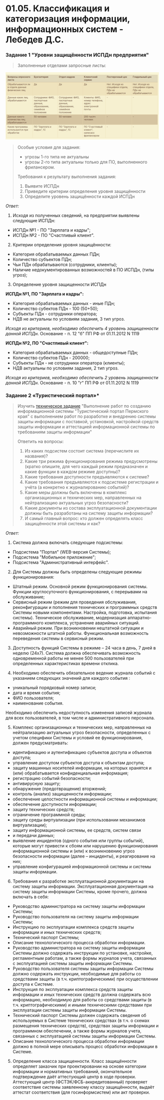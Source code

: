 # 01.05. Классификация и категоризация информации, информационных систем - Лебедев Д.С.

### Задание 1 "Уровни защищённости ИСПДн предприятия"
> Заполненные отделами запросные листы:

![](_att/01.05.SIB.HW-1.png)

> Особые условия для задания:
> - угрозы 1-го типа не актуальны
> - угрозы 2-го типа актуальны только для ПО, выполненного фрилансером.
> 
> Требования к результату выполнения задания:
> 1. Выявите ИСПДн
> 2. Приведите критерии определения уровня защищённости
> 3. Определите уровень защищённости каждой ИСПДн

*Ответ:* 

1. Исходя из полученных сведений, на предприятии выявлены следующие ИСПДн:
- ИСПДн №1 - ПО "Зарплата и кадры";
- ИСПДн №2 - ПО "Счастливый клиент".

2. Критерии определения уровня защищённости:
- Категория обрабатываемых данных ПДн;
- Количество субъектов ПДн;
- Чьи ПДн обрабатываются (сотрудники, клиенты);
- Наличие недокументированных возможностей в ПО ИСПДн, (типы угроз);

3. Определение уровня защищенности ИСПДн

**ИСПДн №1, ПО "Зарплата и кадры":**
- Категория обрабатываемых данных - иные ПДн;
- Количество субектов ПДн - 100 (50+50);
- Субъекты ПДн - сотрудники оператора;
- НДВ не актуальны по условиям задания, 3 тип угроз.

*Исходя из критериев, необходимо обеспечить 4 уровень защищенности данной ИСПДн*. Основание - п. 12 "б" ПП РФ от 01.11.2012 N 1119

**ИСПДн №2, ПО "Счастливый клиент":**
- Категория обрабатываемых данных - общедоступные ПДн;
- Количество субектов ПДн - 200000;
- Субъекты ПДн - не сотрудники оператора (клиенты);
- НДВ актуальны по условиям задания, 2 тип угроз.

*Исходя из критериев, необходимо обеспечить 2 уровень защищенности данной ИСПДн*. Основание - п. 10 "г" ПП РФ от 01.11.2012 N 1119

### Задание 2 «Туристический портал»*
> Изучить [техническое задание](_att/0105_tz.docx) "Выполнение работ по созданию информационной системы "Туристический портал Пермского края" с выполнением работ по разработке и внедрению системы защиты информации с поставкой, установкой, настройкой средств защиты информации и аттестацией информационной системы по требованиям защиты информации"
> 
> Ответить на вопросы:
> 1. Из каких подсистем состоит система (перечислите их названия)?
> 2. Какие три режима функционирования режима предусмотрены (кратко опишите, для чего каждый режим предназначен и какие функции в каждом режиме доступны)?
> 3. Какие требования доступности предъявляются к системе?
> 4. Какие требования предъявляются к подсистеме регистрации и учёта (а конкретно к журналированию событий)?
> 5. Какие меры должны быть включены в комплекс организационных и технических мер, направленных на нейтрализацию актуальных угроз безопасности?
> 6. Какие документы из состава эксплуатационной документации должны быть разработаны на систему защиты информации?
> 7. И самый главный вопрос: кто должен определять класс защищённости этой системы и как?

*Ответ:* 

1. Система должна включать следующие подсистемы:
- Подсистема "Портал" (WEB-версия Системы);
- Подсистема "Мобильное приложение";
- Подсистема "Административный интерфейс". 

2. Для Системы должны быть определены следующие режимы функционирования:

-  Штатный режим. Основной режим функционирования системы. Функции круглосуточного функционирования, с перерывами на обслуживание; 
- Сервисный режим (режим для проведения обслуживания, реконфигурации и пополнения технических и программных средств Системы новыми компонентами. Настройка, подготовка, испытания системы). Техническое обслуживание, модернизация аппаратно-программного комплекса, устранение аварийных ситуаций. 
- Аварийный режим. При возникновении нештатной ситуации и невозможности штатной работы.  Функциональная возможность переведения системы в сервисный режим.

3. Доступность функций Системы в режиме – 24 часа в день, 7 дней в неделю (24х7). Система должна обеспечивать возможность одновременной работы не менее 500 пользователей при определенных характеристиках времени отклика .

4. Необходимо обеспечить обязательное ведение журнала событий с указанием следующих значений для каждого события :
- уникальный порядковый номер записи;
- дата и время события;
- ФИО пользователя;
- наименование события.

Необходимо обеспечить недоступность изменения записей журнала для всех пользователей, в том числе и административного персонала. 

5. Комплекс организационных и технических мер, направленных на нейтрализацию актуальных угроз безопасности, определенных с учетом специфики Системы и условий ее функционирования, должен предусматривать:
- идентификацию и аутентификацию субъектов доступа и объектов доступа;
- управление доступом субъектов доступа к объектам доступа;
- защиту машинных носителей информации, на которых хранятся и (или) обрабатывается конфиденциальная информация;
- регистрацию событий безопасности;
- антивирусную защиту;
- обнаружение (предотвращение) вторжений;
- контроль (анализ) защищенности информации;
- обеспечение целостности информационной системы и информации; 
- обеспечение доступности информации;
- защиту технических средств;
- ограничение программной среды;
- защиту среды виртуализации (при использовании механизмов виртуализации);
- защиту информационной системы, ее средств, систем связи 
- и передачи данных;
- выявление инцидентов (одного события или группы событий), которые могут привести к сбоям или нарушению функционирования информационной системы и (или) к возникновению угроз безопасности информации (далее – инциденты), и реагирование на них;
- управление конфигурацией информационной системы и системы защиты информации. 

6. Требования к разработке эксплуатационной документации на систему защиты информации. Эксплуатационная документация на систему защиты информации Системы, кроме прочего, должна включать в себя:
- Руководство администратора на систему защиты информации Системы;
- Руководство пользователя на систему защиты информации Системы;
- Инструкцию по эксплуатации комплекса средств защиты информации и иных технических средств;
- Технический паспорт Системы;
- Описание технологического процесса обработки информации.
- Руководство администратора на систему защиты информации Системы должно содержать инструкции по установке, настройке, регламентным работам, а также формы журналов учета, связанных с эксплуатацией системы защиты информации Системы.
- Руководство пользователя системы защиты информации Системы должно содержать инструкции, необходимые для работы со средствами защиты (в т.ч. криптографическими) при осуществлении доступа к Системе.
- Инструкция по эксплуатации комплекса средств защиты информации и иных технических средств должна содержать всю информацию, необходимую для работы со средствами защиты (в т.ч. криптографическими) и иными техническими средствами при эксплуатации системы защиты информации Системы.
- Технический паспорт Системы должен содержать сведения об используемых в Системе технических средствах (в т.ч. о схемах размещения технических средств), средствах защиты информации и программном обеспечении, а также формы журналов учета, связанных с эксплуатацией системы защиты информации Системы.
- Описание технологического процесса обработки информации должно в полной мере описывать процесс обработки информации в Системе. 

5. Определение класса защищенности. Класс защищённости определяет заказчик при проектировании на основе категории информации и нормативных требований, окончательное подтверждение даёт аттестующий центр в ходе проверки. Аттестующий центр (ФСТЭК/ФСБ-аккредитованный) проверяет соответствие системы заявленному классу защищённости, выдаёт аттестат соответствия (для госинформсистем) или акт проверки.